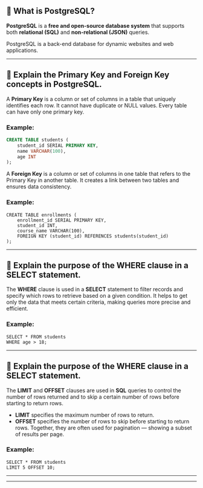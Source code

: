 ## 🧩 What is PostgreSQL?

**PostgreSQL** is a **free and open-source database system** that supports both **relational (SQL)** and **non-relational (JSON)** queries.

PostgreSQL is a back-end database for dynamic websites and web applications.

---

## 🧩 Explain the Primary Key and Foreign Key concepts in PostgreSQL.

A **Primary Key** is a column or set of columns in a table that uniquely identifies each row. It cannot have duplicate or NULL values. Every table can have only one primary key.

### Example:
```sql
CREATE TABLE students (
    student_id SERIAL PRIMARY KEY,
    name VARCHAR(100),
    age INT
);
```
A **Foreign Key** is a column or set of columns in one table that refers to the Primary Key in another table. It creates a link between two tables and ensures data consistency.

### Example:
```
CREATE TABLE enrollments (
    enrollment_id SERIAL PRIMARY KEY,
    student_id INT,
    course_name VARCHAR(100),
    FOREIGN KEY (student_id) REFERENCES students(student_id)
);

```
---
## 🧩 Explain the purpose of the WHERE clause in a SELECT statement.
The **WHERE** clause is used in a **SELECT** statement to filter records and specify which rows to retrieve based on a given condition. It helps to get only the data that meets certain criteria, making queries more precise and efficient.

### Example:
```
SELECT * FROM students
WHERE age > 18;
```

---
## 🧩 Explain the purpose of the WHERE clause in a SELECT statement.

The **LIMIT** and **OFFSET** clauses are used in **SQL** queries to control the number of rows returned and to skip a certain number of rows before starting to return rows.

- **LIMIT** specifies the maximum number of rows to return.
- **OFFSET** specifies the number of rows to skip before starting to return rows.
Together, they are often used for pagination — showing a subset of results per page.

### Example:
```
SELECT * FROM students
LIMIT 5 OFFSET 10;

```
---

---
